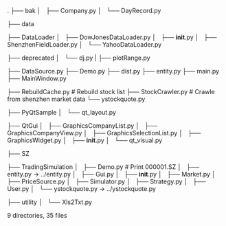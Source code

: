 .
├── bak
│   ├── Company.py
│   └── DayRecord.py

├── data

├── DataLoader
│   ├── DowJonesDataLoader.py
│   ├── __init__.py
│   ├── ShenzhenFieldLoader.py
│   └── YahooDataLoader.py

├── deprecated
│   └── dj.py
|	├── plotRange.py

├── DataSource.py
├── Demo.py
├── dist.py
├── entity.py
├── main.py
├── MainWindow.py

├── RebuildCache.py   # Rebuild stock list
├── StockCrawler.py   # Crawle from shenzhen market data
└── ystockquote.py

├── PyQtSample
│   └── qt_layout.py

├── QtGui
│   ├── GraphicsCompanyList.py
│   ├── GraphicsCompanyView.py
│   ├── GraphicsSelectionList.py
│   ├── GraphicsWidget.py
│   ├── __init__.py
│   └── qt_visual.py

├── SZ

├── TradingSimulation
│   ├── Demo.py  # Print 000001.SZ
│   ├── entity.py -> ../entity.py
│   ├── Gui.py
│   ├── __init__.py
│   ├── Market.py
│   ├── PriceSource.py
│   ├── Simulator.py
│   ├── Strategy.py
│   ├── User.py
│   └── ystockquote.py -> ../ystockquote.py

├── utility
│   └── Xls2Txt.py



9 directories, 35 files
